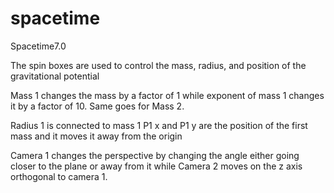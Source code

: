 # spacetime
Spacetime7.0

The spin boxes are used to control the mass, radius, and position of the gravitational potential

Mass 1 changes the mass by a factor of 1 while exponent of mass 1 changes it by a factor of 10.
Same goes for Mass 2.

Radius 1 is connected to mass 1 
P1 x and P1 y are the position of the first mass and it moves it away from the origin

Camera 1 changes the perspective by changing the angle either going closer to the plane or away from it while Camera 2 moves on the z axis orthogonal to camera 1.
